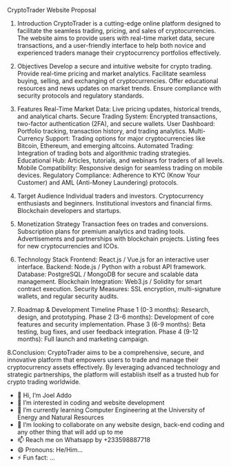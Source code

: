CryptoTrader Website Proposal

1. Introduction CryptoTrader is a cutting-edge online platform designed to facilitate the seamless trading, pricing, and sales of cryptocurrencies. The website aims to provide users with real-time market data, secure transactions, and a user-friendly interface to help both novice and experienced traders manage their cryptocurrency portfolios effectively.

2. Objectives
Develop a secure and intuitive website for crypto trading.
Provide real-time pricing and market analytics.
Facilitate seamless buying, selling, and exchanging of cryptocurrencies.
Offer educational resources and news updates on market trends.
Ensure compliance with security protocols and regulatory standards.

3. Features
Real-Time Market Data: Live pricing updates, historical trends, and analytical charts.
Secure Trading System: Encrypted transactions, two-factor authentication (2FA), and secure wallets.
User Dashboard: Portfolio tracking, transaction history, and trading analytics.
Multi-Currency Support: Trading options for major cryptocurrencies like Bitcoin, Ethereum, and emerging altcoins.
Automated Trading: Integration of trading bots and algorithmic trading strategies.
Educational Hub: Articles, tutorials, and webinars for traders of all levels.
Mobile Compatibility: Responsive design for seamless trading on mobile devices.
Regulatory Compliance: Adherence to KYC (Know Your Customer) and AML (Anti-Money Laundering) protocols.

4. Target Audience
Individual traders and investors.
Cryptocurrency enthusiasts and beginners.
Institutional investors and financial firms.
Blockchain developers and startups.

5. Monetization Strategy
Transaction fees on trades and conversions.
Subscription plans for premium analytics and trading tools.
Advertisements and partnerships with blockchain projects.
Listing fees for new cryptocurrencies and ICOs.

6. Technology Stack
Frontend: React.js / Vue.js for an interactive user interface.
Backend: Node.js / Python with a robust API framework.
Database: PostgreSQL / MongoDB for secure and scalable data management.
Blockchain Integration: Web3.js / Solidity for smart contract execution.
Security Measures: SSL encryption, multi-signature wallets, and regular security audits.

7. Roadmap & Development Timeline
Phase 1 (0-3 months): Research, design, and prototyping.
Phase 2 (3-6 months): Development of core features and security implementation.
Phase 3 (6-9 months): Beta testing, bug fixes, and user feedback integration.
Phase 4 (9-12 months): Full launch and marketing campaign.

8.Conclusion:
CryptoTrader aims to be a comprehensive, secure, and innovative platform that empowers users to trade and manage their cryptocurrency assets effectively. By leveraging advanced technology and strategic partnerships, the platform will establish itself as a trusted hub for crypto trading worldwide.

- 👋 Hi, I’m Joel Addo
- 👀 I’m interested in coding and website development
- 🌱 I’m currently learning Computer Engineering at the University of Energy and Natural Resources
- 💞️ I’m looking to collaborate on any website design, back-end coding and any other thing that will add up to me
- 📫 Reach me on Whatsapp by +233598887718
- 😄 Pronouns: He/Him...
- ⚡ Fun fact: ...

<!---
Pan-sah/Pan-sah is a ✨ special ✨ repository because its `README.md` (this file) appears on your GitHub profile.
You can click the Preview link to take a look at your changes.
--->
